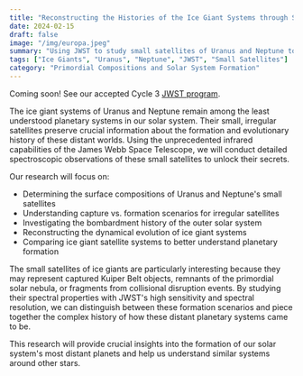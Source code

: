 ```yaml
---
title: "Reconstructing the Histories of the Ice Giant Systems through Small Satellite Observations"
date: 2024-02-15
draft: false
image: "/img/europa.jpeg"
summary: "Using JWST to study small satellites of Uranus and Neptune to understand the formation and evolution of ice giant systems."
tags: ["Ice Giants", "Uranus", "Neptune", "JWST", "Small Satellites"]
category: "Primordial Compositions and Solar System Formation"
---
```


Coming soon! See our accepted Cycle 3 [JWST program](https://www.stsci.edu/jwst/science-execution/program-information?id=4645).

The ice giant systems of Uranus and Neptune remain among the least understood planetary systems in our solar system. Their small, irregular satellites preserve crucial information about the formation and evolutionary history of these distant worlds. Using the unprecedented infrared capabilities of the James Webb Space Telescope, we will conduct detailed spectroscopic observations of these small satellites to unlock their secrets.

Our research will focus on:
- Determining the surface compositions of Uranus and Neptune's small satellites
- Understanding capture vs. formation scenarios for irregular satellites
- Investigating the bombardment history of the outer solar system
- Reconstructing the dynamical evolution of ice giant systems
- Comparing ice giant satellite systems to better understand planetary formation

The small satellites of ice giants are particularly interesting because they may represent captured Kuiper Belt objects, remnants of the primordial solar nebula, or fragments from collisional disruption events. By studying their spectral properties with JWST's high sensitivity and spectral resolution, we can distinguish between these formation scenarios and piece together the complex history of how these distant planetary systems came to be.

This research will provide crucial insights into the formation of our solar system's most distant planets and help us understand similar systems around other stars.